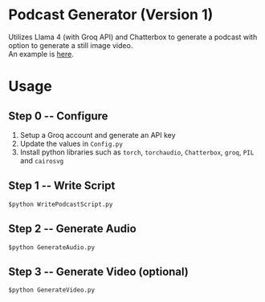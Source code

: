 # Podcast Generator (Version 1)
Utilizes Llama 4 (with Groq API) and Chatterbox to generate a podcast with option to generate a still image video.  
An example is [here](https://www.youtube.com/watch?v=-oJIJmt62U4).  
# Usage
## Step 0 -- Configure  
1) Setup a Groq account and generate an API key
2) Update the values in `Config.py`
3) Install python libraries such as `torch`, `torchaudio`, `Chatterbox`, `groq`, `PIL` and `cairosvg`
## Step 1 -- Write Script
`$python WritePodcastScript.py`
## Step 2 -- Generate Audio
`$python GenerateAudio.py`
## Step 3 -- Generate Video (optional)
`$python GenerateVideo.py`